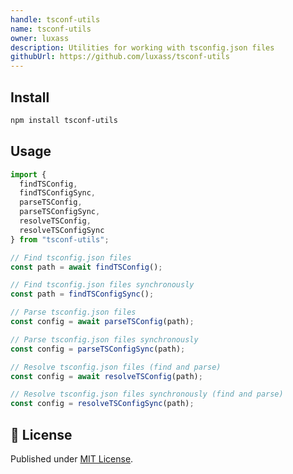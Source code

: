```yaml
---
handle: tsconf-utils
name: tsconf-utils
owner: luxass
description: Utilities for working with tsconfig.json files
githubUrl: https://github.com/luxass/tsconf-utils
---
```


## Install

```bash
npm install tsconf-utils
```

## Usage

```ts
import {
  findTSConfig,
  findTSConfigSync,
  parseTSConfig,
  parseTSConfigSync,
  resolveTSConfig,
  resolveTSConfigSync
} from "tsconf-utils";

// Find tsconfig.json files
const path = await findTSConfig();

// Find tsconfig.json files synchronously
const path = findTSConfigSync();

// Parse tsconfig.json files
const config = await parseTSConfig(path);

// Parse tsconfig.json files synchronously
const config = parseTSConfigSync(path);

// Resolve tsconfig.json files (find and parse)
const config = await resolveTSConfig(path);

// Resolve tsconfig.json files synchronously (find and parse)
const config = resolveTSConfigSync(path);
```

## 📄 License

Published under [MIT License](https://github.com/luxass/tsconf-utils/blob/main/LICENSE).

<!-- Badges -->

[npm-version-src]: https://img.shields.io/npm/v/tsconf-utils?style=flat&colorA=18181B&colorB=4169E1
[npm-version-href]: https://npmjs.com/package/tsconf-utils
[npm-downloads-src]: https://img.shields.io/npm/dm/tsconf-utils?style=flat&colorA=18181B&colorB=4169E1
[npm-downloads-href]: https://npmjs.com/package/tsconf-utils

